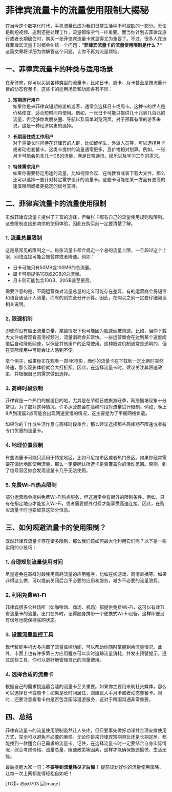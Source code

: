# 菲律宾流量卡的流量使用限制大揭秘

在当今这个数字化时代，手机流量已成为我们日常生活中不可或缺的一部分。无论是刷短视频、追剧还是处理工作，流量都像空气一样重要。而当你计划去菲律宾旅行或者长期居住时，购买一张菲律宾流量卡就显得尤为重要了。不过，很多人在选择菲律宾流量卡时都会纠结一个问题：**“菲律宾流量卡的流量使用限制是什么？”** 这篇文章将详细为你解答这个问题，让你不再为流量烦恼。

## 一、菲律宾流量卡的种类与适用场景

在菲律宾，你可以买到各种类型的流量卡，比如日卡、周卡、月卡甚至是按流量计费的动态套餐卡。这些卡的适用场景和功能各有不同：

1. **短期旅行用户**  
   如果你是来菲律宾短期旅游的游客，通常会选择日卡或周卡。这种卡的优点是价格便宜，适合短时间内使用。例如，一张日卡可能只提供几十兆到几百兆的流量，但足够你发朋友圈、导航以及简单浏览网页。对于预算有限的游客来说，这是一种经济实惠的选择。

2. **长期居住或工作用户**  
   对于需要长时间待在菲律宾的人群，比如留学生、外派人员等，可以选择月卡或者动态套餐卡。这类卡提供的流量通常更多，且价格相对划算。例如，一张月卡可能会包含几十GB的流量，满足日常通讯、娱乐以及学习工作的需求。

3. **特殊需求用户**  
   如果你需要特定用途的流量，比如视频会议、在线教育或者下载大文件，那么还可以选择一些针对特定需求设计的流量卡。这些卡可能在某一方面有更高的速度限制或者更稳定的信号支持。

## 二、菲律宾流量卡的流量使用限制

虽然菲律宾流量卡提供了丰富的选择，但每张卡都有自己的流量使用规则和限制。这些限制直接影响你的使用体验，因此在购买前一定要清楚了解。

### 1. 流量总量限制
这是最常见的限制之一。每张流量卡都会规定一个总的流量上限，一旦超过这个上限，网络连接可能会被暂停或者降速。例如：
- 日卡可能只有50MB或100MB的总流量。
- 周卡可能提供1GB或2GB的总流量。
- 月卡则可能包含10GB、20GB甚至更高。

需要注意的是，不同运营商对流量总量的定义可能存在差异。有的运营商会将短信和语音通话计入流量，而有的则完全分开计算。因此，在购买之前一定要仔细阅读相关说明。

### 2. 限速机制
即使你没有超出流量总量，某些情况下也可能因为超速而被降速。比如，当你下载大文件或者观看高清视频时，流量消耗会非常快。一些运营商会在达到某个速度阈值后自动降低网速，以保证其他用户的正常使用。这种限速机制通常是透明的，但在实际使用中可能会让人感到不便。

举个例子，如果你正在观看一部4K电影，而你的流量卡在下载到一定比例时突然降速，那么观影体验就会大打折扣。因此，在选择流量卡时，建议关注其限速政策，并根据自己的需求做出选择。

### 3. 高峰时段限制
菲律宾是一个热门的旅游目的地，尤其是在节假日或旅游旺季，网络拥堵现象十分常见。为了应对这种情况，许多运营商会在高峰时段对流量进行限制。例如，晚上8点到凌晨2点可能会出现网速变慢的情况，这主要是为了平衡网络负载。

如果你的工作或生活作息与高峰时段重合，那么建议选择那些高峰期不限速或者有专门优惠的流量卡。

### 4. 地理位置限制
有些流量卡可能只适用于特定地区，比如马尼拉市区或者热门景区。如果你经常需要在偏远地区使用流量，那么一定要确认所选卡是否覆盖你的活动范围。否则，到了信号盲区你会发现流量卡几乎无法使用。

### 5. 免费Wi-Fi热点限制
部分运营商会提供免费Wi-Fi热点服务，但这通常会有额外的限制条件。例如，只有在指定地点才能接入Wi-Fi，或者需要额外付费才能享受高速连接。因此，在购买流量卡时也要留意这部分信息。

## 三、如何规避流量卡的使用限制？

既然菲律宾流量卡存在诸多限制，那么我们该如何最大化利用它们呢？以下是一些实用的小技巧：

### 1. 合理规划流量使用时间
尽量避免在高峰时段使用高耗流量的应用程序，比如在线游戏、高清直播等。如果非得这么做，可以提前关闭后台不必要的应用和服务，减少不必要的流量浪费。

### 2. 利用免费Wi-Fi
菲律宾很多公共场所（如咖啡馆、商场、机场）都提供免费Wi-Fi，这可以有效节省流量卡的流量。出门在外时，记得随身携带一个便携式Wi-Fi设备，这样即便没有信号也能保持联网状态。

### 3. 设置流量监控工具
现代智能手机大多内置了流量监控功能，可以帮助你随时掌握剩余流量情况。此外，市面上也有许多第三方应用程序可以实时追踪流量消耗，并发出预警提示。通过这些工具，你可以更好地管理自己的流量使用。

### 4. 选择合适的流量卡
根据自己的需求挑选最合适的流量卡至关重要。如果你主要用来刷社交媒体，那么可以选择日卡或周卡；如果是长时间居住，则建议入手月卡或者动态套餐卡。同时，还要注意查看卡内是否包含国际漫游服务，这对于跨国沟通非常重要。

## 四、总结

菲律宾流量卡的流量使用限制虽然让人头疼，但只要事先做好功课并合理安排使用方式，完全可以避免不必要的麻烦。无论你是来菲律宾短期游玩还是长期定居，都能找到一款适合自己需求的流量卡。记住，在选择流量卡时一定要结合自身实际情况，综合考虑价格、流量总量、限速政策等因素，这样才能确保旅途愉快、生活无忧。

最后提醒大家一句：**不要等到流量耗尽才后悔！** 提前规划好你的流量使用策略，让每一次上网都变得轻松自如吧！

[TG💪+ @jx0703 ![Image](https://github.com/user-attachments/assets/dbca1d08-cadb-493c-b0ec-ad6f7a83f270)]